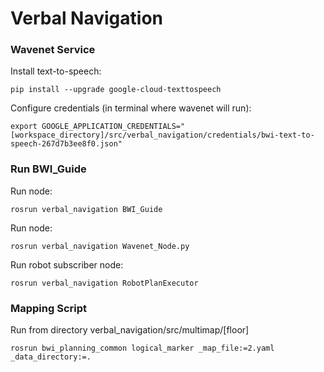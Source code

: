 # Verbal Navigation


### Wavenet Service
Install text-to-speech:

`pip install --upgrade google-cloud-texttospeech`

Configure credentials (in terminal where wavenet will run):

`export GOOGLE_APPLICATION_CREDENTIALS="[workspace_directory]/src/verbal_navigation/credentials/bwi-text-to-speech-267d7b3ee8f0.json"`


### Run BWI_Guide
Run node:

`rosrun verbal_navigation BWI_Guide`

Run node:

`rosrun verbal_navigation Wavenet_Node.py`

Run robot subscriber node:

`rosrun verbal_navigation RobotPlanExecutor`


### Mapping Script
Run from directory verbal_navigation/src/multimap/[floor]

`rosrun bwi_planning_common logical_marker _map_file:=2.yaml _data_directory:=.`
